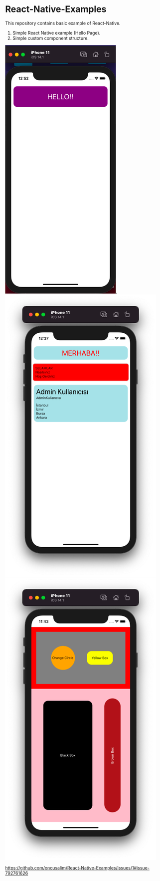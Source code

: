 # React-Native-Examples
This repository contains basic example of React-Native. 
1) Simple React Native example (Hello Page).
2) Simple custom component structure.


![](hello.png). ![](images/custom-component.png)
![](images/flex.png)



https://github.com/oncusalim/React-Native-Examples/issues/1#issue-792761626
